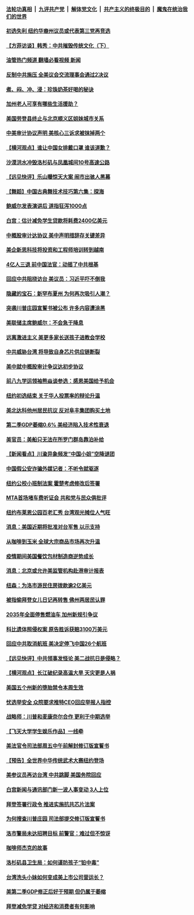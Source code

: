 ####  [法轮功真相](../../../../basic/blob/master/README.md?t=08271101) &nbsp;|&nbsp; [九评共产党](../../../../9ping.md/blob/master/README.md?t=08271101) &nbsp;|&nbsp; [解体党文化](../../../../jtdwh.md/blob/master/README.md?t=08271101)  &nbsp;|&nbsp; [共产主义的终极目的](../../../../gczydzjmd.md/blob/master/README.md?t=08271101) &nbsp;|&nbsp; [魔鬼在统治我们的世界](../../../../mgztzwmdsj.md/blob/master/README.md?t=08271101) 

#### [初选失利 纽约华裔州议员或代表第三党再竞选](../pages/nsc412/n13811008.md?t=08271101) 

#### [【方菲访谈】韩秀：中共摧毁传统文化（下）](../pages/nsc412/n13810993.md?t=08271101) 

#### [油管热门频道 翻墙必看视频 新闻](http://45.76.130.85:81/youtube.html?08271101)

#### [反制中共施压 全美议会交流理事会通过2决议](../pages/nsc412/n13811053.md?t=08271101) 

#### [煮、闷、冲、浸：珍珠奶茶好喝的秘诀](../pages/nsc412/n13811065.md?t=08271101) 

#### [加州老人可享有哪些生活援助？](../pages/nsc412/n13811056.md?t=08271101) 

#### [美国劳登县终止与北京顺义区姐妹城市关系](../pages/nsc412/n13811030.md?t=08271101) 

#### [中美审计协议声明 美核心三诉求被抹掉两个](../pages/nsc412/n13810979.md?t=08271101) 

#### [【横河观点】谁让中国女排戴口罩 谁该道歉？](../pages/nsc412/n13811034.md?t=08271101) 

#### [沙漠洪水冲毁洛杉矶与凤凰城间10号高速公路](../pages/nsc412/n13811007.md?t=08271101) 

#### [【远见快评】乐山曝惊天大案 闹市出骇人黑幕](../pages/nsc412/n13811021.md?t=08271101) 

#### [【舞蹈】中国古典舞技术技巧第六集：探海](../pages/nsc412/n13810988.md?t=08271101) 

#### [鲍威尔发表演讲后 道指狂泻1000点](../pages/nsc412/n13811019.md?t=08271101) 

#### [白宫：估计减免学生贷款将耗费2400亿美元](../pages/nsc412/n13810957.md?t=08271101) 

#### [中概股审计达协议 美中声明措辞存关键差异](../pages/nsc412/n13810973.md?t=08271101) 

#### [美企新思科技将投资和工程师培训转到越南](../pages/nsc412/n13810915.md?t=08271101) 

#### [4亿人三退 前中国法官：动摇了中共根基](../pages/nsc412/n13810956.md?t=08271101) 

#### [回应中共阻挠访台 美议员：习近平吓不倒我](../pages/nsc412/n13810941.md?t=08271101) 

#### [隐藏的宝石：新罕布夏州 为何再次吸引人潮？](../pages/nsc412/n13810529.md?t=08271101) 

#### [突袭川普庄园宣誓书被公布 许多内容遭涂黑](../pages/nsc412/n13810951.md?t=08271101) 

#### [美联储主席鲍威尔：不会急于降息](../pages/nsc412/n13810859.md?t=08271101) 

#### [远离激进主义 美更多家长送孩子进教会学校](../pages/nsc412/n13810906.md?t=08271101) 

#### [中共威胁台湾 将导致自身芯片供应链断裂](../pages/nsc412/n13810928.md?t=08271101) 

#### [美中就中概股审计争议达初步协议](../pages/nsc412/n13810874.md?t=08271101) 

#### [前八九学运领袖熊焱谈参选：感恩美国给予机会](../pages/nsc412/n13810454.md?t=08271101) 

#### [纽约初选结束 关于华人投票率的辩论升温](../pages/nsc412/n13810485.md?t=08271101) 

#### [美北达科他州居民抗议 反对阜丰集团购买土地](../pages/nsc412/n13810771.md?t=08271101) 

#### [第二季GDP萎缩0.6% 美经济陷入技术性衰退](../pages/nsc412/n13810687.md?t=08271101) 

#### [美官员：美船只无法在所罗门群岛靠泊补给](../pages/nsc412/n13810550.md?t=08271101) 

#### [【新闻看点】川渝异象频发“中国小姐”空降谜团](../pages/nsc412/n13810278.md?t=08271101) 

#### [中国假公安诈骗外媒记者：不听令就驱逐](../pages/nsc412/n13810359.md?t=08271101) 

#### [纽约公校小班制法案 霍楚考虑修改后签署](../pages/nsc412/n13810456.md?t=08271101) 

#### [MTA首场堵车费听证会 共和党与民众俱批评](../pages/nsc412/n13810470.md?t=08271101) 

#### [纽约布莱恩公园百老汇秀 台湾观光摊位人气旺](../pages/nsc412/n13810489.md?t=08271101) 

#### [消息：美国近期将批准对台军售 以示支持](../pages/nsc412/n13810468.md?t=08271101) 

#### [从咖啡到玉米 全球大宗商品市场再次升温](../pages/nsc412/n13810346.md?t=08271101) 

#### [疫情期间美国餐饮包材制造商逆势成长](../pages/nsc412/n13810391.md?t=08271101) 

#### [消息：北京或允许美监管机构赴港审计报表](../pages/nsc412/n13810238.md?t=08271101) 

#### [纽森：为洛市游民住房拨款逾2亿美元](../pages/nsc412/n13810388.md?t=08271101) 

#### [被指偷拜登女儿日记再转售 佛州两居民认罪](../pages/nsc412/n13810319.md?t=08271101) 

#### [2035年全面停售燃油车 加州新规引争议](../pages/nsc412/n13810354.md?t=08271101) 

#### [科比遗体照侵权案 原告胜诉获赔3100万美元](../pages/nsc412/n13810289.md?t=08271101) 

#### [回应中共取消航班 美决定停飞中国26个航班](../pages/nsc412/n13810297.md?t=08271101) 

#### [【远见快评】中共领事发怪论 美二战抗日是侵略？](../pages/nsc412/n13810307.md?t=08271101) 

#### [【横河观点】长江破纪录高温大旱 天灾更是人祸](../pages/nsc412/n13810280.md?t=08271101) 

#### [美国五个州新的堕胎禁令本周生效](../pages/nsc412/n13810267.md?t=08271101) 

#### [忧选举安全 众院要求推特CEO回应举报人指控](../pages/nsc412/n13810221.md?t=08271101) 

#### [战略师：川普和麦康奈尔合作 更利于中期选举](../pages/nsc412/n13810055.md?t=08271101) 

#### [【飞天大学学生娱乐作品】一线牵](../pages/nsc412/n13810088.md?t=08271101) 

#### [美法官令司法部周五中午前解封修订版宣誓书](../pages/nsc412/n13810225.md?t=08271101) 

#### [【预告】全世界中华传统武术大赛纽约登场](../pages/nsc412/n13803223.md?t=08271101) 

#### [美参议员再访台湾 中共跳脚 美国务院回应](../pages/nsc412/n13810196.md?t=08271101) 

#### [白宫新闻与通讯部门新一波人事变动 3人上位](../pages/nsc412/n13810108.md?t=08271101) 

#### [拜登签署行政令 推进实施抗共芯片法案](../pages/nsc412/n13810148.md?t=08271101) 

#### [为何搜查川普庄园 司法部提交修订版宣誓书](../pages/nsc412/n13810155.md?t=08271101) 

#### [洛市警局未达招聘目标 前警官：难过但不惊讶](../pages/nsc412/n13810137.md?t=08271101) 

#### [咖啡师杰克的故事](../pages/nsc412/n13810070.md?t=08271101) 

#### [洛杉矶县卫生局：如何谨防孩子“铅中毒”](../pages/nsc412/n13809479.md?t=08271101) 

#### [台湾洗头小妹如何变成美上市公司营运长？](../pages/nsc412/n13809513.md?t=08271101) 

#### [美第二季GDP修正后好于预期 但仍属于萎缩](../pages/nsc412/n13810044.md?t=08271101) 

#### [拜登减免学贷 对经济和消费者有何影响](../pages/nsc412/n13809891.md?t=08271101) 

<img src='http://gfw-breaker.win/goodnews/indexes/nsc412.md' width='0px' height='0px'/>
